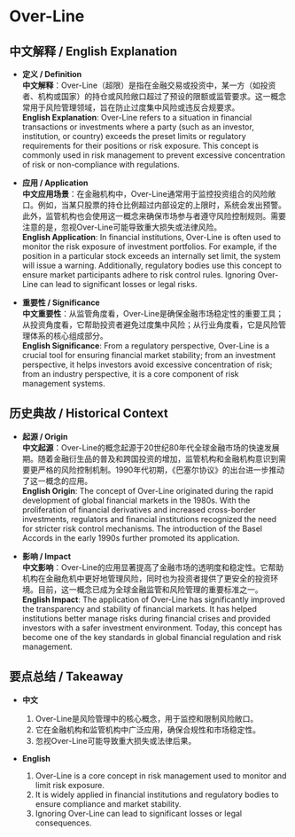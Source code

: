 # Over-Line

## 中文解释 / English Explanation

* **定义 / Definition**  
  **中文解释**：Over-Line（超限）是指在金融交易或投资中，某一方（如投资者、机构或国家）的持仓或风险敞口超过了预设的限额或监管要求。这一概念常用于风险管理领域，旨在防止过度集中风险或违反合规要求。  
  **English Explanation**: Over-Line refers to a situation in financial transactions or investments where a party (such as an investor, institution, or country) exceeds the preset limits or regulatory requirements for their positions or risk exposure. This concept is commonly used in risk management to prevent excessive concentration of risk or non-compliance with regulations.

* **应用 / Application**  
  **中文应用场景**：在金融机构中，Over-Line通常用于监控投资组合的风险敞口。例如，当某只股票的持仓比例超过内部设定的上限时，系统会发出预警。此外，监管机构也会使用这一概念来确保市场参与者遵守风险控制规则。需要注意的是，忽视Over-Line可能导致重大损失或法律风险。  
  **English Application**: In financial institutions, Over-Line is often used to monitor the risk exposure of investment portfolios. For example, if the position in a particular stock exceeds an internally set limit, the system will issue a warning. Additionally, regulatory bodies use this concept to ensure market participants adhere to risk control rules. Ignoring Over-Line can lead to significant losses or legal risks.

* **重要性 / Significance**  
  **中文重要性**：从监管角度看，Over-Line是确保金融市场稳定性的重要工具；从投资角度看，它帮助投资者避免过度集中风险；从行业角度看，它是风险管理体系的核心组成部分。  
  **English Significance**: From a regulatory perspective, Over-Line is a crucial tool for ensuring financial market stability; from an investment perspective, it helps investors avoid excessive concentration of risk; from an industry perspective, it is a core component of risk management systems.

## 历史典故 / Historical Context

* **起源 / Origin**  
  **中文起源**：Over-Line的概念起源于20世纪80年代全球金融市场的快速发展期。随着金融衍生品的普及和跨国投资的增加，监管机构和金融机构意识到需要更严格的风险控制机制。1990年代初期，《巴塞尔协议》的出台进一步推动了这一概念的应用。  
  **English Origin**: The concept of Over-Line originated during the rapid development of global financial markets in the 1980s. With the proliferation of financial derivatives and increased cross-border investments, regulators and financial institutions recognized the need for stricter risk control mechanisms. The introduction of the Basel Accords in the early 1990s further promoted its application.

* **影响 / Impact**  
  **中文影响**：Over-Line的应用显著提高了金融市场的透明度和稳定性。它帮助机构在金融危机中更好地管理风险，同时也为投资者提供了更安全的投资环境。目前，这一概念已成为全球金融监管和风险管理的重要标准之一。  
  **English Impact**: The application of Over-Line has significantly improved the transparency and stability of financial markets. It has helped institutions better manage risks during financial crises and provided investors with a safer investment environment. Today, this concept has become one of the key standards in global financial regulation and risk management.

## 要点总结 / Takeaway

* **中文**  
  1. Over-Line是风险管理中的核心概念，用于监控和限制风险敞口。  
  2. 它在金融机构和监管机构中广泛应用，确保合规性和市场稳定性。  
  3. 忽视Over-Line可能导致重大损失或法律后果。

* **English**  
  1. Over-Line is a core concept in risk management used to monitor and limit risk exposure.  
  2. It is widely applied in financial institutions and regulatory bodies to ensure compliance and market stability.  
  3. Ignoring Over-Line can lead to significant losses or legal consequences.
